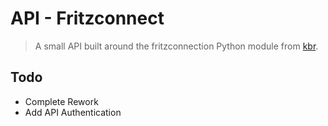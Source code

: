 # API - Fritzconnect
> A small API built around the fritzconnection Python module from [kbr](https://github.com/kbr/fritzconnection).

## Todo
 * Complete Rework
 * Add API Authentication
